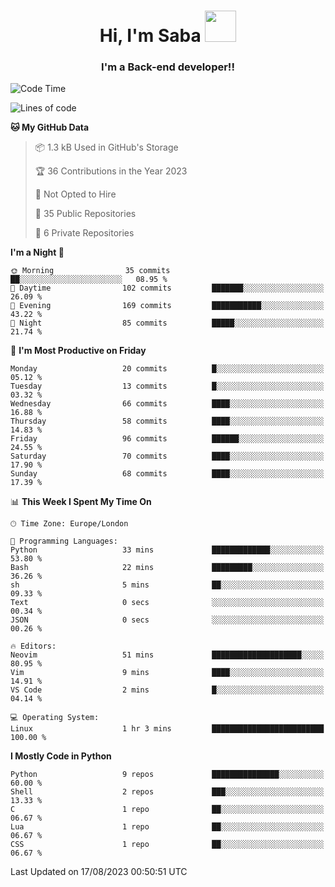 <h1 align="center">Hi, I'm Saba <img src="https://media.giphy.com/media/EdB2g3VFDoKs57oe1w/giphy.gif" width="50"></h1>
<h3 align="center">I'm a Back-end developer!!</h3>

<!--START_SECTION:waka-->
![Code Time](http://img.shields.io/badge/Code%20Time-765%20hrs%2015%20mins-blue)

![Lines of code](https://img.shields.io/badge/From%20Hello%20World%20I%27ve%20Written-49.7%20thousand%20lines%20of%20code-blue)

**🐱 My GitHub Data** 

> 📦 1.3 kB Used in GitHub's Storage 
 > 
> 🏆 36 Contributions in the Year 2023
 > 
> 🚫 Not Opted to Hire
 > 
> 📜 35 Public Repositories 
 > 
> 🔑 6 Private Repositories 
 > 
**I'm a Night 🦉** 

```text
🌞 Morning                35 commits          ██░░░░░░░░░░░░░░░░░░░░░░░   08.95 % 
🌆 Daytime                102 commits         ███████░░░░░░░░░░░░░░░░░░   26.09 % 
🌃 Evening                169 commits         ███████████░░░░░░░░░░░░░░   43.22 % 
🌙 Night                  85 commits          █████░░░░░░░░░░░░░░░░░░░░   21.74 % 
```
📅 **I'm Most Productive on Friday** 

```text
Monday                   20 commits          █░░░░░░░░░░░░░░░░░░░░░░░░   05.12 % 
Tuesday                  13 commits          █░░░░░░░░░░░░░░░░░░░░░░░░   03.32 % 
Wednesday                66 commits          ████░░░░░░░░░░░░░░░░░░░░░   16.88 % 
Thursday                 58 commits          ████░░░░░░░░░░░░░░░░░░░░░   14.83 % 
Friday                   96 commits          ██████░░░░░░░░░░░░░░░░░░░   24.55 % 
Saturday                 70 commits          ████░░░░░░░░░░░░░░░░░░░░░   17.90 % 
Sunday                   68 commits          ████░░░░░░░░░░░░░░░░░░░░░   17.39 % 
```


📊 **This Week I Spent My Time On** 

```text
🕑︎ Time Zone: Europe/London

💬 Programming Languages: 
Python                   33 mins             █████████████░░░░░░░░░░░░   53.80 % 
Bash                     22 mins             █████████░░░░░░░░░░░░░░░░   36.26 % 
sh                       5 mins              ██░░░░░░░░░░░░░░░░░░░░░░░   09.33 % 
Text                     0 secs              ░░░░░░░░░░░░░░░░░░░░░░░░░   00.34 % 
JSON                     0 secs              ░░░░░░░░░░░░░░░░░░░░░░░░░   00.26 % 

🔥 Editors: 
Neovim                   51 mins             ████████████████████░░░░░   80.95 % 
Vim                      9 mins              ████░░░░░░░░░░░░░░░░░░░░░   14.91 % 
VS Code                  2 mins              █░░░░░░░░░░░░░░░░░░░░░░░░   04.14 % 

💻 Operating System: 
Linux                    1 hr 3 mins         █████████████████████████   100.00 % 
```

**I Mostly Code in Python** 

```text
Python                   9 repos             ███████████████░░░░░░░░░░   60.00 % 
Shell                    2 repos             ███░░░░░░░░░░░░░░░░░░░░░░   13.33 % 
C                        1 repo              ██░░░░░░░░░░░░░░░░░░░░░░░   06.67 % 
Lua                      1 repo              ██░░░░░░░░░░░░░░░░░░░░░░░   06.67 % 
CSS                      1 repo              ██░░░░░░░░░░░░░░░░░░░░░░░   06.67 % 
```




 Last Updated on 17/08/2023 00:50:51 UTC
<!--END_SECTION:waka-->
